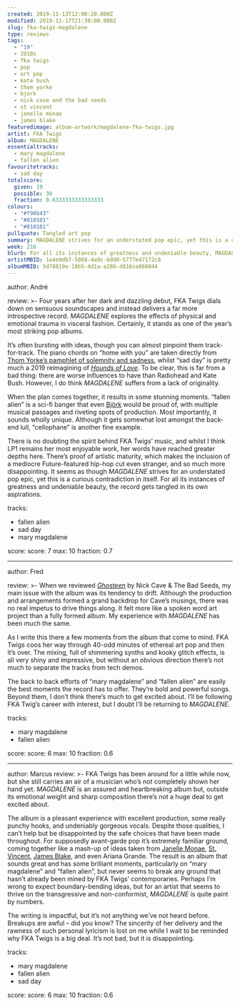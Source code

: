 ```yaml
---
created: 2019-11-13T12:00:20.000Z
modified: 2019-11-17T21:30:00.000Z
slug: fka-twigs-magdalene
type: reviews
tags:
  - "19"
  - 2010s
  - fka twigs
  - pop
  - art pop
  - kate bush
  - thom yorke
  - bjork
  - nick cave and the bad seeds
  - st vincent
  - janelle monae
  - james blake
featuredimage: album-artwork/magdalene-fka-twigs.jpg
artist: FKA Twigs
album: MAGDALENE
essentialtracks:
  - mary magdalene
  - fallen alien
favouritetracks:
  - sad day
totalscore:
  given: 19
  possible: 30
  fraction: 0.6333333333333333
colours:
  - "#f98b43"
  - "#010101"
  - "#010101"
pullquote: Tangled art pop
summary: MAGDALENE strives for an understated pop epic, yet this is a curious contradiction in itself. For all its instances of greatness and undeniable beauty, the record gets tangled in its own aspirations.
week: 216
blurb: For all its instances of greatness and undeniable beauty, MAGDALENE gets tangled in its own pop epic aspirations.
artistMBID: 1e4e9db7-5068-4a9c-bdd0-5777e47172c8
albumMBID: 5d78819e-18b5-4d1a-a286-d816ce868044
---
```

author: André

review: >-
  Four years after her dark and dazzling debut, FKA Twigs dials down on sensuous soundscapes and instead delivers a far more introspective record. *MAGDALENE* explores the effects of physical and emotional trauma in visceral fashion. Certainly, it stands as one of the year’s most striking pop albums. 
  
  It’s often bursting with ideas, though you can almost pinpoint them track-for-track. The piano chords on “home with you” are taken directly from [Thom Yorke’s pamphlet of solemnity and sadness](/reviews/thom-yorke-anima/), whilst “sad day” is pretty much a 2019 reimagining of [*Hounds of Love*](/reviews/kate-bush-hounds-of-love/). To be clear, this is far from a bad thing: there are worse influences to have than Radiohead and Kate Bush. However, I do think *MAGDALENE* suffers from a lack of originality.

  When the plan comes together, it results in some stunning moments. “fallen alien” is a sci-fi banger that even [Björk](/reviews/bjork-homogenic/) would be proud of, with multiple musical passages and riveting spots of production. Most importantly, it sounds wholly unique. Although it gets somewhat lost amongst the back-end lull, “cellophane” is another fine example. 
  
  There is no doubting the spirit behind FKA Twigs’ music, and whilst I think LP1 remains her most enjoyable work, her words have reached greater depths here. There’s proof of artistic maturity, which makes the inclusion of a mediocre Future-featured hip-hop cut even stranger, and so much more disappointing. It seems as though *MAGDALENE* strives for an understated pop epic, yet this is a curious contradiction in itself. For all its instances of greatness and undeniable beauty, the record gets tangled in its own aspirations.

tracks:
  - fallen alien
  - ­­sad day
  - ­­mary magdalene

score:
  score: 7
  max: 10
  fraction: 0.7

---
author: Fred

review: >-
  When we reviewed [*Ghosteen*](/reviews/nick-cave-and-the-bad-seeds-ghosteen/) by Nick Cave & The Bad Seeds, my main issue with the album was its tendency to drift. Although the production and arrangements formed a grand backdrop for Cave’s musings, there was no real impetus to drive things along. It felt more like a spoken word art project than a fully formed album. My experience with *MAGDALENE* has been much the same.

  As I write this there a few moments from the album that come to mind. FKA Twigs coos her way through 40-odd minutes of ethereal art pop and then it’s over. The mixing, full of shimmering synths and kooky glitch effects, is all very shiny and impressive, but without an obvious direction there’s not much to separate the tracks from tech demos.

  The back to back efforts of “mary magdalene” and “fallen alien” are easily the best moments the record has to offer. They’re bold and powerful songs. Beyond them, I don’t think there’s much to get excited about. I’ll be following FKA Twig’s career with interest, but I doubt I’ll be returning to *MAGDALENE*.

tracks:
  - mary magdalene
  - ­­fallen alien

score:
  score: 6
  max: 10
  fraction: 0.6

---
author: Marcus
review: >-
  FKA Twigs has been around for a little while now, but she still carries an air of a musician who’s not completely shown her hand yet. *MAGDALENE* is an assured and heartbreaking album but, outside its emotional weight and sharp composition there’s not a huge deal to get excited about.

  The album is a pleasant experience with excellent production, some really punchy hooks, and undeniably gorgeous vocals. Despite those qualities, I can’t help but be disappointed by the safe choices that have been made throughout. For supposedly avant-garde pop it’s extremely familiar ground, coming together like a mash-up of ideas taken from [Janelle Monae](/reviews/janelle-monae-dirty-computer/), [St. Vincent](/reviews/st-vincent-masseduction/), [James Blake](/reviews/james-blake-assume-form/), and even Ariana Grande. The result is an album that sounds great and has some brilliant moments, particularly on “mary magdalene” and “fallen alien”, but never seems to break any ground that hasn’t already been mined by FKA Twigs’ contemporaries. Perhaps I’m wrong to expect boundary-bending ideas, but for an artist that seems to thrive on the transgressive and non-conformist, *MAGDALENE* is quite paint by numbers.

  The writing is impactful, but it’s not anything we’ve not heard before. Breakups are awful – did you know? The sincerity of her delivery and the rawness of such personal lyricism is lost on me while I wait to be reminded why FKA Twigs is a big deal. It’s not bad, but it is disappointing.

tracks:
  - mary magdalene
  - ­­fallen alien
  - ­­sad day

score:
  score: 6
  max: 10
  fraction: 0.6
